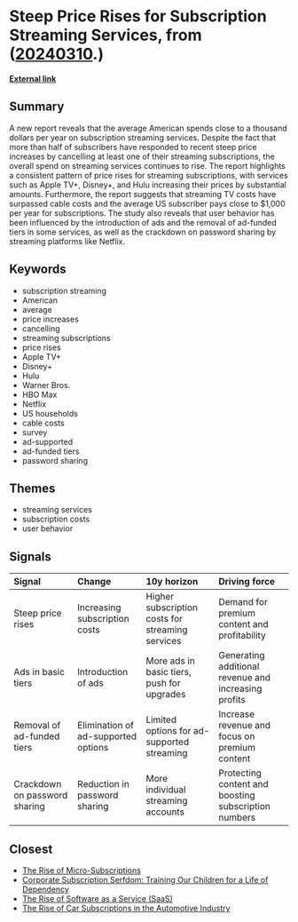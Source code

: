 # __Steep Price Rises for Subscription Streaming Services__, from ([20240310](https://kghosh.substack.com/p/20240310).)

__[External link](https://9to5mac.com/2024/02/20/subscription-streaming-spend/)__



## Summary

A new report reveals that the average American spends close to a thousand dollars per year on subscription streaming services. Despite the fact that more than half of subscribers have responded to recent steep price increases by cancelling at least one of their streaming subscriptions, the overall spend on streaming services continues to rise. The report highlights a consistent pattern of price rises for streaming subscriptions, with services such as Apple TV+, Disney+, and Hulu increasing their prices by substantial amounts. Furthermore, the report suggests that streaming TV costs have surpassed cable costs and the average US subscriber pays close to $1,000 per year for subscriptions. The study also reveals that user behavior has been influenced by the introduction of ads and the removal of ad-funded tiers in some services, as well as the crackdown on password sharing by streaming platforms like Netflix.

## Keywords

* subscription streaming
* American
* average
* price increases
* cancelling
* streaming subscriptions
* price rises
* Apple TV+
* Disney+
* Hulu
* Warner Bros.
* HBO Max
* Netflix
* US households
* cable costs
* survey
* ad-supported
* ad-funded tiers
* password sharing

## Themes

* streaming services
* subscription costs
* user behavior

## Signals

| Signal                        | Change                              | 10y horizon                                      | Driving force                                        |
|:------------------------------|:------------------------------------|:-------------------------------------------------|:-----------------------------------------------------|
| Steep price rises             | Increasing subscription costs       | Higher subscription costs for streaming services | Demand for premium content and profitability         |
| Ads in basic tiers            | Introduction of ads                 | More ads in basic tiers, push for upgrades       | Generating additional revenue and increasing profits |
| Removal of ad-funded tiers    | Elimination of ad-supported options | Limited options for ad-supported streaming       | Increase revenue and focus on premium content        |
| Crackdown on password sharing | Reduction in password sharing       | More individual streaming accounts               | Protecting content and boosting subscription numbers |

## Closest

* [The Rise of Micro-Subscriptions](01dd20372573227317c7126faacfec9b)
* [Corporate Subscription Serfdom: Training Our Children for a Life of Dependency](6bccf38c9e97c992a3f5861fc6297380)
* [The Rise of Software as a Service (SaaS)](62f0c80f0091e9b15465cd516137b05e)
* [The Rise of Car Subscriptions in the Automotive Industry](b9a5b69113b7ca17b6493414799b0e6e)